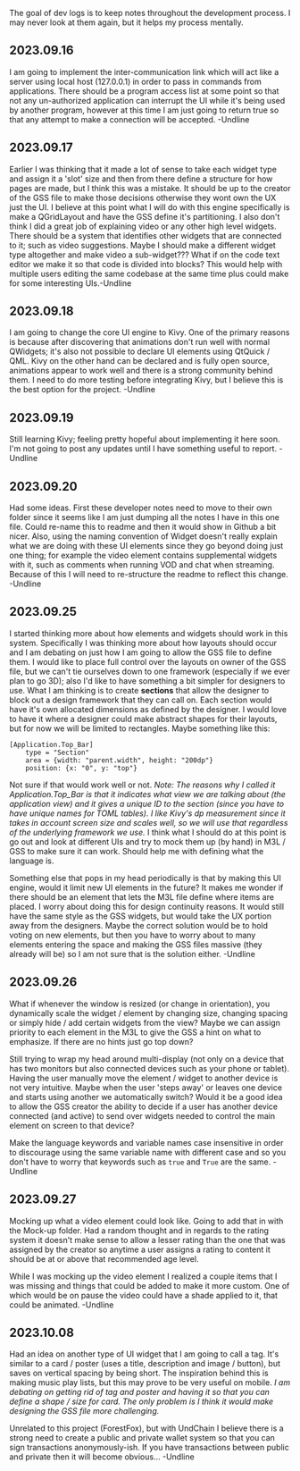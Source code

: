 
The goal of dev logs is to keep notes throughout the development process. I may never look at them again, but it helps my process mentally.

## 2023.09.16

I am going to implement the inter-communication link which will act like a server using local host (127.0.0.1) in order to pass in commands from applications. There should be a program access list at some point so that not any un-authorized application can interrupt the UI while it's being used by another program, however at this time I am just going to return true so that any attempt to make a connection will be accepted. -Undline

## 2023.09.17

Earlier I was thinking that it made a lot of sense to take each widget type and assign it a 'slot' size and then from there define a structure for how pages are made, but I think this was a mistake. It should be up to the creator of the GSS file to make those decisions otherwise they wont own the UX just the UI. I believe at this point what I will do with this engine specifically is make a QGridLayout and have the GSS define it's partitioning. I also don't think I did a great job of explaining video or any other high level widgets. There should be a system that identifies other widgets that are connected to it; such as video suggestions. Maybe I should make a different widget type altogether and make video a sub-widget??? What if on the code text editor we make it so that code is divided into blocks? This would help with multiple users editing the same codebase at the same time plus could make for some interesting UIs.-Undline 

## 2023.09.18

I am going to change the core UI engine to Kivy. One of the primary reasons is because after discovering that animations don't run well with normal QWidgets; it's also not possible to declare UI elements using QtQuick / QML. Kivy on the other hand can be declared and is fully open source, animations appear to work well and there is a strong community behind them. I need to do more testing before integrating Kivy, but I believe this is the best option for the project. -Undline

## 2023.09.19

Still learning Kivy; feeling pretty hopeful about implementing it here soon. I'm not going to post any updates until I have something useful to report. -Undline

## 2023.09.20

Had some ideas. First these developer notes need to move to their own folder since it seems like I am just dumping all the notes I have in this one file. Could re-name this to readme and then it would show in Github a bit nicer. Also, using the naming convention of Widget doesn't really explain what we are doing with these UI elements since they go beyond doing just one thing; for example the video element contains supplemental widgets with it, such as comments when running VOD and chat when streaming. Because of this I will need to re-structure the readme to reflect this change. -Undline

## 2023.09.25

I started thinking more about how elements and widgets should work in this system. Specifically I was thinking more about how layouts should occur and I am debating on just how I am going to allow the GSS file to define them. I would like to place full control over the layouts on owner of the GSS file, but we can't tie ourselves down to one framework (especially if we ever plan to go 3D); also I'd like to have something a bit simpler for designers to use. What I am thinking is to create **sections** that allow the designer to block out a design framework that they can call on. Each section would have it's own allocated dimensions as defined by the designer. I would love to have it where a designer could make abstract shapes for their layouts, but for now we will be limited to rectangles. Maybe something like this:

```GSS
[Application.Top_Bar]
    type = "Section"
    area = {width: "parent.width", height: "200dp"}
    position: {x: "0", y: "top"}
```

Not sure if that would work well or not. *Note: The reasons why I called it Application.Top_Bar is that it indicates what view we are talking about (the application view) and it gives a unique ID to the section (since you have to have unique names for TOML tables). I like Kivy's dp measurement since it takes in account screen size and scales well, so we will use that regardless of the underlying framework we use.* I think what I should do at this point is go out and look at different UIs and try to mock them up (by hand) in M3L / GSS to make sure it can work. Should help me with defining what the language is.

Something else that pops in my head periodically is that by making this UI engine, would it limit new UI elements in the future? It makes me wonder if there should be an element that lets the M3L file define where items are placed. I worry about doing this for design continuity reasons. It would still have the same style as the GSS widgets, but would take the UX portion away from the designers. Maybe the correct solution would be to hold voting on new elements, but then you have to worry about to many elements entering the space and making the GSS files massive (they already will be) so I am not sure that is the solution either. -Undline

## 2023.09.26

What if whenever the window is resized (or change in orientation), you dynamically scale the widget / element by changing size, changing spacing or simply hide / add certain widgets from the view? Maybe we can assign priority to each element in the M3L to give the GSS a hint on what to emphasize. If there are no hints just go top down? 

Still trying to wrap my head around multi-display (not only on a device that has two monitors but also connected devices such as your phone or tablet). Having the user manually move the element / widget to another device is not very intuitive. Maybe when the user 'steps away' or leaves one device and starts using another we automatically switch? Would it be a good idea to allow the GSS creator the ability to decide if a user has another device connected (and active) to send over widgets needed to control the main element on screen to that device?

Make the language keywords and variable names case insensitive in order to discourage using the same variable name with different case and so you don't have to worry that keywords such as `true` and `True` are the same. -Undline 

## 2023.09.27

Mocking up what a video element could look like. Going to add that in with the Mock-up folder. Had a random thought and in regards to the rating system it doesn't make sense to allow a lesser rating than the one that was assigned by the creator so anytime a user assigns a rating to content it should be at or above that recommended age level. 

While I was mocking up the video element I realized a couple items that I was missing and things that could be added to make it more custom. One of which would be on pause the video could have a shade applied to it, that could be animated. -Undline

## 2023.10.08

Had an idea on another type of UI widget that I am going to call a tag. It's similar to a card / poster (uses a title, description and image / button), but saves on vertical spacing by being short. The inspiration behind this is making music play lists, but this may prove to be very useful on mobile. *I am debating on getting rid of tag and poster and having it so that you can define a shape / size for card. The only problem is I think it would make designing the GSS file more challenging.*

Unrelated to this project (ForestFox), but with UndChain I believe there is a strong need to create a public and private wallet system so that you can sign transactions anonymously-ish. If you have transactions between public and private then it will become obvious... -Undline